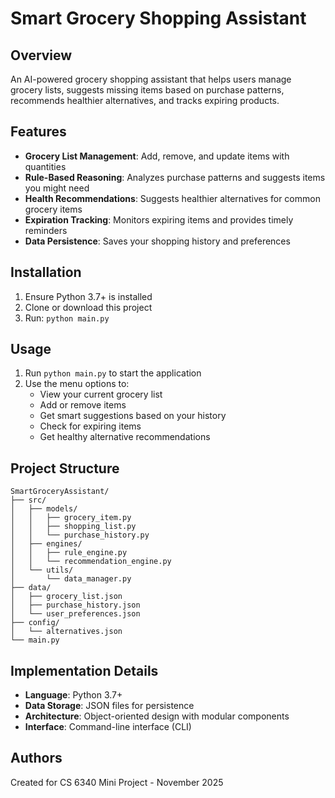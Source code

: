 # Smart Grocery Shopping Assistant

## Overview
An AI-powered grocery shopping assistant that helps users manage grocery lists, suggests missing items based on purchase patterns, recommends healthier alternatives, and tracks expiring products.

## Features
- **Grocery List Management**: Add, remove, and update items with quantities
- **Rule-Based Reasoning**: Analyzes purchase patterns and suggests items you might need
- **Health Recommendations**: Suggests healthier alternatives for common grocery items
- **Expiration Tracking**: Monitors expiring items and provides timely reminders
- **Data Persistence**: Saves your shopping history and preferences

## Installation
1. Ensure Python 3.7+ is installed
2. Clone or download this project
3. Run: `python main.py`

## Usage
1. Run `python main.py` to start the application
2. Use the menu options to:
   - View your current grocery list
   - Add or remove items
   - Get smart suggestions based on your history
   - Check for expiring items
   - Get healthy alternative recommendations

## Project Structure
```
SmartGroceryAssistant/
├── src/
│   ├── models/
│   │   ├── grocery_item.py
│   │   ├── shopping_list.py
│   │   └── purchase_history.py
│   ├── engines/
│   │   ├── rule_engine.py
│   │   └── recommendation_engine.py
│   └── utils/
│       └── data_manager.py
├── data/
│   ├── grocery_list.json
│   ├── purchase_history.json
│   └── user_preferences.json
├── config/
│   └── alternatives.json
└── main.py
```

## Implementation Details
- **Language**: Python 3.7+
- **Data Storage**: JSON files for persistence
- **Architecture**: Object-oriented design with modular components
- **Interface**: Command-line interface (CLI)

## Authors
Created for CS 6340 Mini Project - November 2025